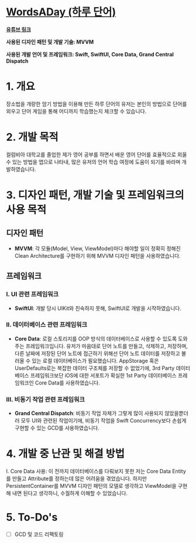 # [WordsADay (하루 단어)](https://apps.apple.com/kr/app/%ED%95%98%EB%A3%A8-%EB%8B%A8%EC%96%B4/id6449736565?l=en)

**[유튜브 링크](https://youtube.com/shorts/XjecEqldjcY)**

**사용된 디자인 패턴 및 개발 기술: MVVM**

**사용된 개발 언어 및 프레임워크: Swift, SwiftUI, Core Data, Grand Central Dispatch**

# 1. 개요
장소법을 개량한 암기 방법을 이용해 만든 하루 단어의 유저는 본인의 방법으로 단어를 외우고 단어 게임을 통해 어디까지 학습했는지 체크할 수 있습니다.

# 2. 개발 목적
컬럼비아 대학교를 졸업한 제가 영어 공부를 하면서 배운 영어 단어를 효율적으로 외울 수 있는 방법을 앱으로 나타내, 많은 유저의 언어 학습 여정에 도움이 되기를 바라며 개발하였습니다.

# 3. 디자인 패턴, 개발 기술 및 프레임워크의 사용 목적
## 디자인 패턴
- **MVVM**: 각 모듈(Model, View, ViewModel)마다 해야할 일이 정확히 정해진 Clean Architecture를 구현하기 위해 MVVM 디자인 패턴을 사용하였습니다.

## 프레임워크

### I. UI 관련 프레임워크

- **SwiftUI**: 개발 당시 UIKit와 친숙하지 못해, SwiftUI로 개발을 시작하였습니다.

### II. 데이터베이스 관련 프레임워크

- **Core Data**: 로컬 스토리지를 OOP 방식의 데이터베이스로 사용할 수 있도록 도와주는 프레임워크입니다. 유저가 마음대로 단어 노트를 만들고, 삭제하고, 저장하며, 다른 날짜에 저장된 단어 노트에 접근하기 위해선 단어 노트 데이터를 저장하고 불러올 수 있는 로컬 데이터베이스가 필요했습니다. AppStorage 혹은 UserDefaults로는 복잡한 데이터 구조체를 저장할 수 없었기에, 3rd Party 데이터베이스 프레임워크보단 iOS에 대한 서포트가 확실한 1st Party 데이터베이스 프레임워크인 Core Data를 사용하였습니다.

### III. 비동기 작업 관련 프레임워크

- **Grand Central Dispatch**: 비동기 작업 자체가 그렇게 많이 사용되지 않았을뿐더러 모두 UI와 관련된 작업이기에, 비동기 작업을 Swift Concurrency보다 손쉽게 구현할 수 있는 GCD를 사용하였습니다.

# 4. 개발 중 난관 및 해결 방법
I. Core Data 사용: 이 전까지 데이터베이스를 다뤄보지 못한 저는 Core Data Entity를 만들고 Attribute를 정하는데 많은 어려움을 겪었습니다. 하지만 PersistentContainer를 MVVM 디자인 패턴의 모델로 생각하고 ViewModel을 구현해 내면 된다고 생각하니, 수월하게 이해할 수 있었습니다.

# 5. To-Do's
- [ ] GCD 및 코드 리팩토링
